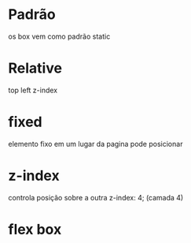 # Padrão
os box vem como padrão static

# Relative 
top left z-index

# fixed
elemento fixo em um lugar da pagina 
pode posicionar

# z-index
controla posição sobre a outra
z-index: 4; (camada 4)

# flex box
